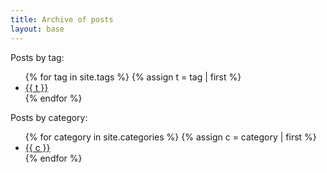 ```yaml
---
title: Archive of posts
layout: base
---
```


Posts by tag:
<ul>
{% for tag in site.tags %}
  {% assign t = tag | first %}
  <li><a href="tag/{{ t | slugify }}/">{{ t }}</a></li>
{% endfor %}
</ul>

Posts by category:
<ul>
{% for category in site.categories %}
  {% assign c = category | first %}
  <li><a href="category/{{ c | slugify }}/">{{ c }}</a></li>
{% endfor %}
</ul>

